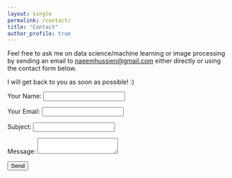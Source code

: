```yaml
---
layout: single
permalink: /contact/
title: "Contact"
author_profile: true
---
```


Feel free to ask me on data science/machine learning or image processing by sending an email to [naeemhussien@gmail.com](mailto:naeemhussien@gmail.com) either directly or using the contact form below. 

I will get back to you as soon as possible! :)

<form name="contact" method="POST" action="https://formspree.io/xayozngg">
  <p>
    <label>Your Name: <input type="text" name="name" /></label>
  </p>
  <p>
    <label>Your Email: <input type="email" name="email" /></label>
  </p>
  <p>
    <label>Subject: <input type="text" name="subject" /></label>
  </p>
  <p>
    <label>Message: <textarea name="message"></textarea></label>
  </p>
  <p>
    <button type="submit">Send</button>
  </p>
</form>